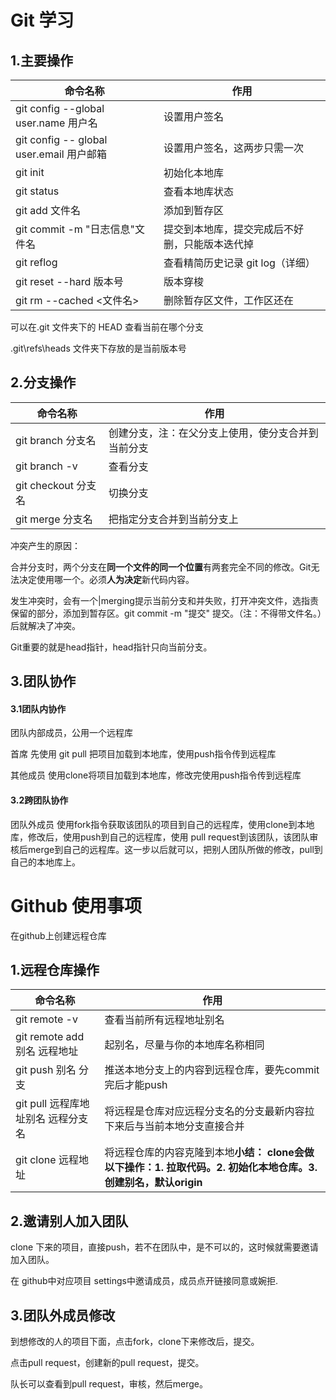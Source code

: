 # Git 学习

## 1.主要操作

| 命令名称                                 | 作用                                     |
| ---------------------------------------- | ---------------------------------------- |
| git config --global user.name 用户名     | 设置用户签名                             |
| git config -- global user.email 用户邮箱 | 设置用户签名，这两步只需一次            |
| git init                                 | 初始化本地库                             |
| git status                               | 查看本地库状态                           |
| git add 文件名                           | 添加到暂存区                             |
| git commit -m "日志信息"文件名           | 提交到本地库，提交完成后不好删，只能版本迭代掉 |
| git reflog                               | 查看精简历史记录 git log（详细） |
| git reset --hard 版本号                  | 版本穿梭                                 |
| git rm --cached <文件名>                 | 删除暂存区文件，工作区还在               |

可以在.git 文件夹下的 HEAD 查看当前在哪个分支

.git\refs\heads 文件夹下存放的是当前版本号



## 2.分支操作

| 命令名称            | 作用                                               |
| ------------------- | -------------------------------------------------- |
| git branch 分支名   | 创建分支，注：在父分支上使用，使分支合并到当前分支 |
| git branch -v       | 查看分支                                           |
| git checkout 分支名 | 切换分支                                           |
| git merge 分支名    | 把指定分支合并到当前分支上                         |

冲突产生的原因：

​	合并分支时，两个分支在**同一个文件的同一个位置**有两套完全不同的修改。Git无法决定使用哪一个。必须**人为决定**新代码内容。

发生冲突时，会有一个|merging提示当前分支和并失败，打开冲突文件，选指责保留的部分，添加到暂存区。git commit -m "提交" 提交。（注：不得带文件名。）后就解决了冲突。

Git重要的就是head指针，head指针只向当前分支。

## 3.团队协作

#### 3.1团队内协作

团队内部成员，公用一个远程库

首席 先使用 git pull 把项目加载到本地库，使用push指令传到远程库

其他成员 使用clone将项目加载到本地库，修改完使用push指令传到远程库

#### 3.2跨团队协作

团队外成员 使用fork指令获取该团队的项目到自己的远程库，使用clone到本地库，修改后，使用push到自己的远程库，使用 pull request到该团队，该团队审核后merge到自己的远程库。这一步以后就可以，把别人团队所做的修改，pull到自己的本地库上。



# Github 使用事项

在github上创建远程仓库

## 1.远程仓库操作



| 命令名称                           | 作用                                                         |
| ---------------------------------- | ------------------------------------------------------------ |
| git remote -v                      | 查看当前所有远程地址别名                                     |
| git remote add 别名 远程地址       | 起别名，尽量与你的本地库名称相同                             |
| git push 别名 分支                 | 推送本地分支上的内容到远程仓库，要先commit完后才能push       |
| git pull 远程库地址别名 远程分支名 | 将远程是仓库对应远程分支名的分支最新内容拉下来后与当前本地分支直接合并 |
| git clone 远程地址                 | 将远程仓库的内容克隆到本地**小结： clone会做以下操作：1. 拉取代码。2. 初始化本地仓库。3. 创建别名，默认origin** |

## 2.邀请别人加入团队

clone 下来的项目，直接push，若不在团队中，是不可以的，这时候就需要邀请加入团队。

在 github中对应项目 settings中邀请成员，成员点开链接同意或婉拒.

## 3.团队外成员修改

到想修改的人的项目下面，点击fork，clone下来修改后，提交。

点击pull request，创建新的pull request，提交。

队长可以查看到pull request，审核，然后merge。






